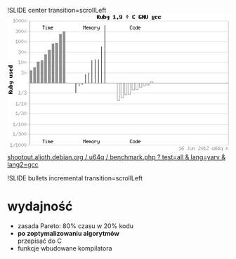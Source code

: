 !SLIDE center transition=scrollLeft
![shootout.alioth.debian.org](shootout.png)
[shootout.alioth.debian.org / u64q / benchmark.php ? test=all & lang=yarv & lang2=gcc](http://shootout.alioth.debian.org/u64q/benchmark.php?test=all&lang=yarv&lang2=gcc)

!SLIDE bullets incremental transition=scrollLeft
# wydajność
* zasada Pareto: 80% czasu w 20% kodu
* **po zoptymalizowaniu algorytmów**<br />przepisać do C
* funkcje wbudowane kompilatora
